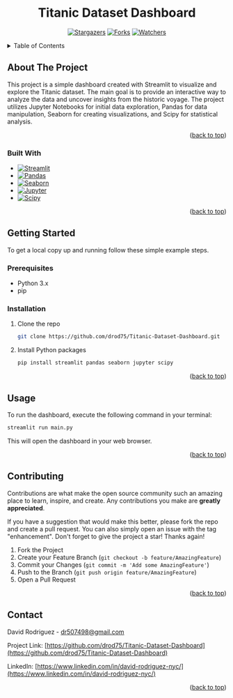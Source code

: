 <a name="readme-top"></a>
<div align="center">
  <h1 align="center">Titanic Dataset Dashboard</h1>
</div>

<div align="center">

[![Stargazers][stars-shield]][stars-url]
[![Forks][forks-shield]][forks-url]
[![Watchers][watchers-shield]][watchers-url]

</div>

<details>
  <summary>Table of Contents</summary>
  <ol>
    <li>
      <a href="#about-the-project">About The Project</a>
      <ul>
        <li><a href="#built-with">Built With</a></li>
      </ul>
    </li>
    <li>
      <a href="#getting-started">Getting Started</a>
      <ul>
        <li><a href="#prerequisites">Prerequisites</a></li>
        <li><a href="#installation">Installation</a></li>
      </ul>
    </li>
    <li><a href="#usage">Usage</a></li>
    <li><a href="#contributing">Contributing</a></li>
    <li><a href="#contact">Contact</a></li>
  </ol>
</details>

## About The Project

This project is a simple dashboard created with Streamlit to visualize and explore the Titanic dataset. The main goal is to provide an interactive way to analyze the data and uncover insights from the historic voyage. The project utilizes Jupyter Notebooks for initial data exploration, Pandas for data manipulation, Seaborn for creating visualizations, and Scipy for statistical analysis.

<p align="right">(<a href="#readme-top">back to top</a>)</p>

### Built With

* [![Streamlit][Streamlit-shield]][Streamlit-url]
* [![Pandas][Pandas-shield]][Pandas-url]
* [![Seaborn][Seaborn-shield]][Seaborn-url]
* [![Jupyter][Jupyter-shield]][Jupyter-url]
* [![Scipy][Scipy-shield]][Scipy-url]

<p align="right">(<a href="#readme-top">back to top</a>)</p>

## Getting Started

To get a local copy up and running follow these simple example steps.

### Prerequisites

* Python 3.x
* pip

### Installation

1. Clone the repo
   ```sh
   git clone https://github.com/drod75/Titanic-Dataset-Dashboard.git
   ```
2. Install Python packages
   ```sh
   pip install streamlit pandas seaborn jupyter scipy
   ```

<p align="right">(<a href="#readme-top">back to top</a>)</p>

## Usage

To run the dashboard, execute the following command in your terminal:

```sh
streamlit run main.py
```

This will open the dashboard in your web browser.

<p align="right">(<a href="#readme-top">back to top</a>)</p>

## Contributing

Contributions are what make the open source community such an amazing place to learn, inspire, and create. Any contributions you make are **greatly appreciated**.

If you have a suggestion that would make this better, please fork the repo and create a pull request. You can also simply open an issue with the tag "enhancement".
Don't forget to give the project a star! Thanks again!

1. Fork the Project
2. Create your Feature Branch (`git checkout -b feature/AmazingFeature`)
3. Commit your Changes (`git commit -m 'Add some AmazingFeature'`)
4. Push to the Branch (`git push origin feature/AmazingFeature`)
5. Open a Pull Request

<p align="right">(<a href="#readme-top">back to top</a>)</p>

## Contact

David Rodriguez - dr507498@gmail.com

Project Link: [https://github.com/drod75/Titanic-Dataset-Dashboard](https://github.com/drod75/Titanic-Dataset-Dashboard)

LinkedIn: [https://www.linkedin.com/in/david-rodriguez-nyc/](https://www.linkedin.com/in/david-rodriguez-nyc/)

<p align="right">(<a href="#readme-top">back to top</a>)</p>

[stars-shield]: https://img.shields.io/github/stars/drod75/Titanic-Dataset-Dashboard.svg?style=for-the-badge
[stars-url]: https://github.com/drod75/Titanic-Dataset-Dashboard/stargazers
[forks-shield]: https://img.shields.io/github/forks/drod75/Titanic-Dataset-Dashboard.svg?style=for-the-badge
[forks-url]: https://github.com/drod75/Titanic-Dataset-Dashboard/network/members
[watchers-shield]: https://img.shields.io/github/watchers/drod75/Titanic-Dataset-Dashboard.svg?style=for-the-badge
[watchers-url]: https://github.com/drod75/Titanic-Dataset-Dashboard/watchers
[Streamlit-shield]: https://img.shields.io/badge/Streamlit-FF4B4B?style=for-the-badge&logo=streamlit&logoColor=white
[Streamlit-url]: https://streamlit.io/
[Pandas-shield]: https://img.shields.io/badge/Pandas-150458?style=for-the-badge&logo=pandas&logoColor=white
[Pandas-url]: https://pandas.pydata.org/
[Seaborn-shield]: https://img.shields.io/badge/Seaborn-3776AB?style=for-the-badge&logo=seaborn&logoColor=white
[Seaborn-url]: https://seaborn.pydata.org/
[Jupyter-shield]: https://img.shields.io/badge/Jupyter-F37626?style=for-the-badge&logo=jupyter&logoColor=white
[Jupyter-url]: https://jupyter.org/
[Scipy-shield]: https://img.shields.io/badge/SciPy-8CAAE6?style=for-the-badge&logo=scipy&logoColor=white
[Scipy-url]: https://www.scipy.org/
